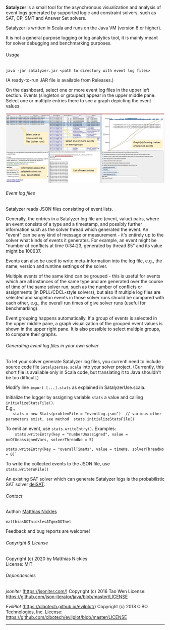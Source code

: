 **Satalyzer** is a small tool for the asynchronous visualization and analysis of event logs generated by supported logic and constraint solvers, such
as SAT, CP, SMT and Answer Set solvers.

Satalyzer is written in Scala and runs on the Java VM (version 8 or higher).  

It is not a general purpose logging or log analytics tool, it is mainly meant for solver debugging and benchmarking purposes.

###### Usage
  
`java -jar satalyzer.jar <path to directory with event log files>`

(A ready-to-run JAR file is available from Releases.)

On the dashboard, select one or more event log files in the upper left section. 
Events (singleton or grouped) appear in the upper middle pane. Select
one or multiple entries there to see a graph depicting the event values. 

![Dashboard](images/satalyzer_img2.jpg)

###### Event log files

Satalyzer reads JSON files consisting of event lists.

Generally, the entries in a Satalyzer log file are (event, value) pairs, where
an event consists of a type and a timestamp, and possibly further information such 
as the solver thread which generated the event. An "event" can be any kind of message or
measurement - it's entirely up to the solver what kinds of events it generates.
For example, an event might be "number of conflicts at time 0:34:23, generated by thread $5" and its value
might be 100637.

Events can also be used to write meta-information into the log file, e.g., the 
name, version and runtime settings of the solver.
 
Multiple events of the same kind can be grouped - this is useful for events which 
are all instances of the same type and are generated over the course of time of the same
solver run, such as the number of conflicts or assignments (in DPLL/CDCL-style solvers),
but also if multiple log files are selected and singleton events in those solver
runs should be compared with each other, e.g., the overall run times of give solver runs (useful for benchmarking).

Event grouping happens automatically. If a group of events is selected in the upper middle pane,
a graph visualization of the grouped event values is shown in the upper right pane.
It is also possible to select multiple groups, to compare their graphs.

###### Generating event log files in your own solver

To let your solver generate Satalyzer log files, you currentl need to include source code file `SatalyzerUse.scala`
into your solver project. (Currently, this short file is available only in Scala code, but translating it
to Java shouldn't be too difficult.) 

Modify line `import [...].stats` as explained in SatalyzerUse.scala.
  
Initialize the logger by assigning variable `stats` a value and calling `initializeStatsFile()`.  
E.g.,  
`   stats = new Stats(problemFile = "eventLog.json")  // various other parameters exist, see method 
    stats.initializeStatsFile()`
 
To emit an event, use `stats.writeEntry()`. Examples:  
`   
    stats.writeEntry(key = "numberUnassigned", value = noOfUnassignedVars, solverThreadNo = 5)`
    
    stats.writeEntry(key = "overallTimeMs", value = timeMs, solverThreadNo = 0)`

To write the collected events to the JSON file, use   
	`stats.writeToFile()`

An existing SAT solver which can generate Satalyzer logs is the probabilistic SAT solver [delSAT](https://github.com/MatthiasNickles/delSAT).

###### Contact

Author: [Matthias Nickles](https://www.researchgate.net/profile/Matthias_Nickles)

`matthiasDOTnicklesATgmxDOTnet`

Feedback and bug reports are welcome!

###### Copyright & License

Copyright (c) 2020 by Matthias Nickles  
License: MIT

###### Dependencies

_jsoniter_ (https://jsoniter.com/)
Copyright (c) 2016 Tao Wen
License: https://github.com/json-iterator/java/blob/master/LICENSE

_EvilPlot_ (https://cibotech.github.io/evilplot/)
Copyright (c) 2018 CiBO Technologies, Inc.
License: https://github.com/cibotech/evilplot/blob/master/LICENSE
______
